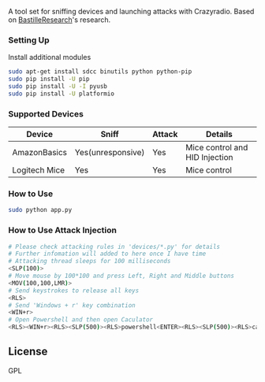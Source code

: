 A tool set for sniffing devices and launching attacks with Crazyradio.
Based on [BastilleResearch](https://github.com/BastilleResearch/nrf-research-firmware.git "nrf-research-firmware")'s research.

### Setting Up
Install additional modules
```sh
sudo apt-get install sdcc binutils python python-pip
sudo pip install -U pip
sudo pip install -U -I pyusb
sudo pip install -U platformio
```

### Supported Devices
| Device  | Sniff | Attack | Details |
| ----------------- | ----------------- | ----------------- | ----------------- |
| AmazonBasics | Yes(unresponsive) | Yes | Mice control and HID Injection |
| Logitech Mice | Yes | Yes | Mice control |


### How to Use
```sh
sudo python app.py
```

### How to Use Attack Injection
```sh
# Please check attacking rules in 'devices/*.py' for details
# Further infomation will added to here once I have time
# Attacking thread sleeps for 100 milliseconds
<SLP(100)>
# Move mouse by 100*100 and press Left, Right and Middle buttons
<MOV(100,100,LMR)>
# Send keystrokes to release all keys
<RLS>
# Send 'Windows + r' key combination
<WIN+r>
# Open Powershell and then open Caculator
<RLS><WIN+r><RLS><SLP(500)><RLS>powershell<ENTER><RLS><SLP(500)><RLS>calc<ENTER><RLS>
```

License
----
GPL
